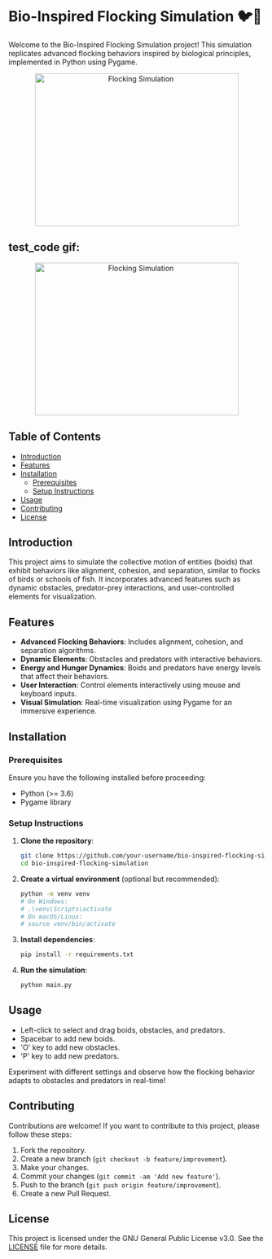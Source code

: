 
# Bio-Inspired Flocking Simulation 🐦🌟

Welcome to the Bio-Inspired Flocking Simulation project! This simulation replicates advanced flocking behaviors inspired by biological principles, implemented in Python using Pygame.

<p align="center">
<img src="https://github.com/Rishit-katiyar/Bio-inspired-Flocking-Simulation/assets/167756997/891cca96-c704-4f09-9253-99bf45c922dd" alt="Flocking Simulation" width="400" height="300">
</p>

## test_code gif:

<p align="center">
<img src="https://github.com/Rishit-katiyar/Bio-inspired-Flocking-Simulation/assets/167756997/991f6f96-b260-429e-a197-912118c3edee" alt="Flocking Simulation" width="400" height="300">
</p>

## Table of Contents

- [Introduction](#introduction)
- [Features](#features)
- [Installation](#installation)
  - [Prerequisites](#prerequisites)
  - [Setup Instructions](#setup-instructions)
- [Usage](#usage)
- [Contributing](#contributing)
- [License](#license)

## Introduction

This project aims to simulate the collective motion of entities (boids) that exhibit behaviors like alignment, cohesion, and separation, similar to flocks of birds or schools of fish. It incorporates advanced features such as dynamic obstacles, predator-prey interactions, and user-controlled elements for visualization.

## Features

- **Advanced Flocking Behaviors**: Includes alignment, cohesion, and separation algorithms.
- **Dynamic Elements**: Obstacles and predators with interactive behaviors.
- **Energy and Hunger Dynamics**: Boids and predators have energy levels that affect their behaviors.
- **User Interaction**: Control elements interactively using mouse and keyboard inputs.
- **Visual Simulation**: Real-time visualization using Pygame for an immersive experience.

## Installation

### Prerequisites

Ensure you have the following installed before proceeding:

- Python (>= 3.6)
- Pygame library

### Setup Instructions

1. **Clone the repository**:

   ```bash
   git clone https://github.com/your-username/bio-inspired-flocking-simulation.git
   cd bio-inspired-flocking-simulation
   ```

2. **Create a virtual environment** (optional but recommended):

   ```bash
   python -m venv venv
   # On Windows:
   # .\venv\Scripts\activate
   # On macOS/Linux:
   # source venv/bin/activate
   ```

3. **Install dependencies**:

   ```bash
   pip install -r requirements.txt
   ```

4. **Run the simulation**:

   ```bash
   python main.py
   ```

## Usage

- Left-click to select and drag boids, obstacles, and predators.
- Spacebar to add new boids.
- 'O' key to add new obstacles.
- 'P' key to add new predators.

Experiment with different settings and observe how the flocking behavior adapts to obstacles and predators in real-time!

## Contributing

Contributions are welcome! If you want to contribute to this project, please follow these steps:

1. Fork the repository.
2. Create a new branch (`git checkout -b feature/improvement`).
3. Make your changes.
4. Commit your changes (`git commit -am 'Add new feature'`).
5. Push to the branch (`git push origin feature/improvement`).
6. Create a new Pull Request.

## License

This project is licensed under the GNU General Public License v3.0. See the [LICENSE](LICENSE) file for more details.
